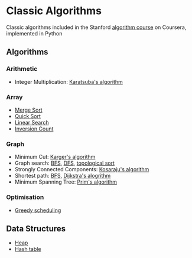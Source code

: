# Classic Algorithms
Classic algorithms included in the Stanford [algorithm course](https://www.coursera.org/specializations/algorithms?) on Coursera, implemented in Python

## Algorithms
### Arithmetic
* Integer Multiplication: [Karatsuba's algorithm](karatsuba_algorithm.py)
### Array
* [Merge Sort](merge_sort.py)
* [Quick Sort](quick_sort.py)
* [Linear Search](linear_search.py)
* [Inversion Count](count_inversions.py)
### Graph
* Minimum Cut: [Karger's algorithm](karger_min_cut.py)
* Graph search: [BFS](graph_search.py), [DFS](graph_search.py), [topological sort](graph_search.py)
* Strongly Connected Components: [Kosaraju's algorithm](graph_search.py)
* Shortest path: [BFS](graph_search.py), [Dijkstra's alogrithm](dijsktra_shortest_path.py)
* Minimum Spanning Tree: [Prim's algorithm](prim_mst.py)
### Optimisation
* [Greedy scheduling](greedy_scheduling.py)

## Data Structures
* [Heap](heap.py)
* [Hash table](hash_table.py)